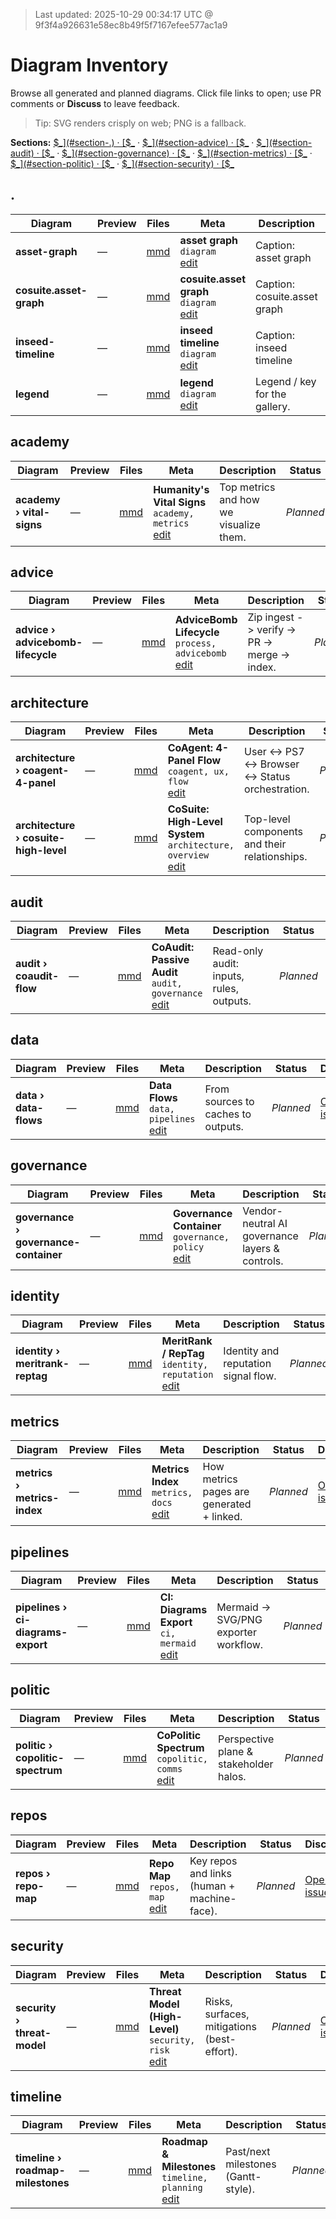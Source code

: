 > Last updated: 2025-10-29 00:34:17 UTC @ 9f3f4a926631e58ec8b49f5f7167efee577ac1a9

# Diagram Inventory

Browse all generated and planned diagrams. Click file links to open; use PR comments or **Discuss** to leave feedback.

> Tip: SVG renders crisply on web; PNG is a fallback.

**Sections:** [$_](#section-.) · [$_](#section-academy) · [$_](#section-advice) · [$_](#section-architecture) · [$_](#section-audit) · [$_](#section-data) · [$_](#section-governance) · [$_](#section-identity) · [$_](#section-metrics) · [$_](#section-pipelines) · [$_](#section-politic) · [$_](#section-repos) · [$_](#section-security) · [$_](#section-timeline)


## .
<a id='section-.'></a>

| Diagram | Preview | Files | Meta | Description | **Status** | Discuss |
|---|---|---|---|---|---|---|
| **asset-graph** | — | [mmd](/docs/diagrams/render/asset-graph.mmd) | **asset graph**<br/><code>diagram</code><br/>[edit](/docs/diagrams/meta/asset-graph.mmd.json) | Caption: asset graph | _Planned_ | [Open issue](https://github.com/rickballard/CoCivium/issues/new?title=Diagram%3A%20asset-graph&body=Please%20review%20the%20diagram%20below%20and%20leave%20comments%2Fsuggestions.%0A%0AFiles%3A%0A%0AContext%3A%20created%20via%20docs%2Fdiagrams%20pipeline.&labels=diagram,design&assignees=rickballard) |
| **cosuite.asset-graph** | — | [mmd](/docs/diagrams/render/cosuite.asset-graph.mmd) | **cosuite.asset graph**<br/><code>diagram</code><br/>[edit](/docs/diagrams/meta/cosuite.asset-graph.mmd.json) | Caption: cosuite.asset graph | _Planned_ | [Open issue](https://github.com/rickballard/CoCivium/issues/new?title=Diagram%3A%20cosuite.asset-graph&body=Please%20review%20the%20diagram%20below%20and%20leave%20comments%2Fsuggestions.%0A%0AFiles%3A%0A%0AContext%3A%20created%20via%20docs%2Fdiagrams%20pipeline.&labels=diagram,design&assignees=rickballard) |
| **inseed-timeline** | — | [mmd](/docs/diagrams/render/inseed-timeline.mmd) | **inseed timeline**<br/><code>diagram</code><br/>[edit](/docs/diagrams/meta/inseed-timeline.mmd.json) | Caption: inseed timeline | _Planned_ | [Open issue](https://github.com/rickballard/CoCivium/issues/new?title=Diagram%3A%20inseed-timeline&body=Please%20review%20the%20diagram%20below%20and%20leave%20comments%2Fsuggestions.%0A%0AFiles%3A%0A%0AContext%3A%20created%20via%20docs%2Fdiagrams%20pipeline.&labels=diagram,design&assignees=rickballard) |
| **legend** | — | [mmd](/docs/diagrams/render/legend.mmd) | **legend**<br/><code>diagram</code><br/>[edit](/docs/diagrams/meta/legend.mmd.json) | Legend / key for the gallery. | _Planned_ | [Open issue](https://github.com/rickballard/CoCivium/issues/new?title=Diagram%3A%20legend&body=Please%20review%20the%20diagram%20below%20and%20leave%20comments%2Fsuggestions.%0A%0AFiles%3A%0A%0AContext%3A%20created%20via%20docs%2Fdiagrams%20pipeline.&labels=diagram,design&assignees=rickballard) |

## academy
<a id='section-academy'></a>

| Diagram | Preview | Files | Meta | Description | **Status** | Discuss |
|---|---|---|---|---|---|---|
| **academy › vital-signs** | — | [mmd](/docs/diagrams/render/academy/vital-signs.mmd) | **Humanity's Vital Signs**<br/><code>academy, metrics</code><br/>[edit](/docs/diagrams/meta/academy__vital-signs.mmd.json) | Top metrics and how we visualize them. | _Planned_ | [Open issue](https://github.com/rickballard/CoCivium/issues/new?title=Diagram%3A%20academy%2Fvital-signs&body=Please%20review%20the%20diagram%20below%20and%20leave%20comments%2Fsuggestions.%0A%0AFiles%3A%0A%0AContext%3A%20created%20via%20docs%2Fdiagrams%20pipeline.&labels=diagram,design&assignees=rickballard) |

## advice
<a id='section-advice'></a>

| Diagram | Preview | Files | Meta | Description | **Status** | Discuss |
|---|---|---|---|---|---|---|
| **advice › advicebomb-lifecycle** | — | [mmd](/docs/diagrams/render/advice/advicebomb-lifecycle.mmd) | **AdviceBomb Lifecycle**<br/><code>process, advicebomb</code><br/>[edit](/docs/diagrams/meta/advice__advicebomb-lifecycle.mmd.json) | Zip ingest -> verify -> PR -> merge -> index. | _Planned_ | [Open issue](https://github.com/rickballard/CoCivium/issues/new?title=Diagram%3A%20advice%2Fadvicebomb-lifecycle&body=Please%20review%20the%20diagram%20below%20and%20leave%20comments%2Fsuggestions.%0A%0AFiles%3A%0A%0AContext%3A%20created%20via%20docs%2Fdiagrams%20pipeline.&labels=diagram,design&assignees=rickballard) |

## architecture
<a id='section-architecture'></a>

| Diagram | Preview | Files | Meta | Description | **Status** | Discuss |
|---|---|---|---|---|---|---|
| **architecture › coagent-4-panel** | — | [mmd](/docs/diagrams/render/architecture/coagent-4-panel.mmd) | **CoAgent: 4-Panel Flow**<br/><code>coagent, ux, flow</code><br/>[edit](/docs/diagrams/meta/architecture__coagent-4-panel.mmd.json) | User <-> PS7 <-> Browser <-> Status orchestration. | _Planned_ | [Open issue](https://github.com/rickballard/CoCivium/issues/new?title=Diagram%3A%20architecture%2Fcoagent-4-panel&body=Please%20review%20the%20diagram%20below%20and%20leave%20comments%2Fsuggestions.%0A%0AFiles%3A%0A%0AContext%3A%20created%20via%20docs%2Fdiagrams%20pipeline.&labels=diagram,design&assignees=rickballard) |
| **architecture › cosuite-high-level** | — | [mmd](/docs/diagrams/render/architecture/cosuite-high-level.mmd) | **CoSuite: High-Level System**<br/><code>architecture, overview</code><br/>[edit](/docs/diagrams/meta/architecture__cosuite-high-level.mmd.json) | Top-level components and their relationships. | _Planned_ | [Open issue](https://github.com/rickballard/CoCivium/issues/new?title=Diagram%3A%20architecture%2Fcosuite-high-level&body=Please%20review%20the%20diagram%20below%20and%20leave%20comments%2Fsuggestions.%0A%0AFiles%3A%0A%0AContext%3A%20created%20via%20docs%2Fdiagrams%20pipeline.&labels=diagram,design&assignees=rickballard) |

## audit
<a id='section-audit'></a>

| Diagram | Preview | Files | Meta | Description | **Status** | Discuss |
|---|---|---|---|---|---|---|
| **audit › coaudit-flow** | — | [mmd](/docs/diagrams/render/audit/coaudit-flow.mmd) | **CoAudit: Passive Audit**<br/><code>audit, governance</code><br/>[edit](/docs/diagrams/meta/audit__coaudit-flow.mmd.json) | Read-only audit: inputs, rules, outputs. | _Planned_ | [Open issue](https://github.com/rickballard/CoCivium/issues/new?title=Diagram%3A%20audit%2Fcoaudit-flow&body=Please%20review%20the%20diagram%20below%20and%20leave%20comments%2Fsuggestions.%0A%0AFiles%3A%0A%0AContext%3A%20created%20via%20docs%2Fdiagrams%20pipeline.&labels=diagram,design&assignees=rickballard) |

## data
<a id='section-data'></a>

| Diagram | Preview | Files | Meta | Description | **Status** | Discuss |
|---|---|---|---|---|---|---|
| **data › data-flows** | — | [mmd](/docs/diagrams/render/data/data-flows.mmd) | **Data Flows**<br/><code>data, pipelines</code><br/>[edit](/docs/diagrams/meta/data__data-flows.mmd.json) | From sources to caches to outputs. | _Planned_ | [Open issue](https://github.com/rickballard/CoCivium/issues/new?title=Diagram%3A%20data%2Fdata-flows&body=Please%20review%20the%20diagram%20below%20and%20leave%20comments%2Fsuggestions.%0A%0AFiles%3A%0A%0AContext%3A%20created%20via%20docs%2Fdiagrams%20pipeline.&labels=diagram,design&assignees=rickballard) |

## governance
<a id='section-governance'></a>

| Diagram | Preview | Files | Meta | Description | **Status** | Discuss |
|---|---|---|---|---|---|---|
| **governance › governance-container** | — | [mmd](/docs/diagrams/render/governance/governance-container.mmd) | **Governance Container**<br/><code>governance, policy</code><br/>[edit](/docs/diagrams/meta/governance__governance-container.mmd.json) | Vendor-neutral AI governance layers & controls. | _Planned_ | [Open issue](https://github.com/rickballard/CoCivium/issues/new?title=Diagram%3A%20governance%2Fgovernance-container&body=Please%20review%20the%20diagram%20below%20and%20leave%20comments%2Fsuggestions.%0A%0AFiles%3A%0A%0AContext%3A%20created%20via%20docs%2Fdiagrams%20pipeline.&labels=diagram,design&assignees=rickballard) |

## identity
<a id='section-identity'></a>

| Diagram | Preview | Files | Meta | Description | **Status** | Discuss |
|---|---|---|---|---|---|---|
| **identity › meritrank-reptag** | — | [mmd](/docs/diagrams/render/identity/meritrank-reptag.mmd) | **MeritRank / RepTag**<br/><code>identity, reputation</code><br/>[edit](/docs/diagrams/meta/identity__meritrank-reptag.mmd.json) | Identity and reputation signal flow. | _Planned_ | [Open issue](https://github.com/rickballard/CoCivium/issues/new?title=Diagram%3A%20identity%2Fmeritrank-reptag&body=Please%20review%20the%20diagram%20below%20and%20leave%20comments%2Fsuggestions.%0A%0AFiles%3A%0A%0AContext%3A%20created%20via%20docs%2Fdiagrams%20pipeline.&labels=diagram,design&assignees=rickballard) |

## metrics
<a id='section-metrics'></a>

| Diagram | Preview | Files | Meta | Description | **Status** | Discuss |
|---|---|---|---|---|---|---|
| **metrics › metrics-index** | — | [mmd](/docs/diagrams/render/metrics/metrics-index.mmd) | **Metrics Index**<br/><code>metrics, docs</code><br/>[edit](/docs/diagrams/meta/metrics__metrics-index.mmd.json) | How metrics pages are generated + linked. | _Planned_ | [Open issue](https://github.com/rickballard/CoCivium/issues/new?title=Diagram%3A%20metrics%2Fmetrics-index&body=Please%20review%20the%20diagram%20below%20and%20leave%20comments%2Fsuggestions.%0A%0AFiles%3A%0A%0AContext%3A%20created%20via%20docs%2Fdiagrams%20pipeline.&labels=diagram,design&assignees=rickballard) |

## pipelines
<a id='section-pipelines'></a>

| Diagram | Preview | Files | Meta | Description | **Status** | Discuss |
|---|---|---|---|---|---|---|
| **pipelines › ci-diagrams-export** | — | [mmd](/docs/diagrams/render/pipelines/ci-diagrams-export.mmd) | **CI: Diagrams Export**<br/><code>ci, mermaid</code><br/>[edit](/docs/diagrams/meta/pipelines__ci-diagrams-export.mmd.json) | Mermaid -> SVG/PNG exporter workflow. | _Planned_ | [Open issue](https://github.com/rickballard/CoCivium/issues/new?title=Diagram%3A%20pipelines%2Fci-diagrams-export&body=Please%20review%20the%20diagram%20below%20and%20leave%20comments%2Fsuggestions.%0A%0AFiles%3A%0A%0AContext%3A%20created%20via%20docs%2Fdiagrams%20pipeline.&labels=diagram,design&assignees=rickballard) |

## politic
<a id='section-politic'></a>

| Diagram | Preview | Files | Meta | Description | **Status** | Discuss |
|---|---|---|---|---|---|---|
| **politic › copolitic-spectrum** | — | [mmd](/docs/diagrams/render/politic/copolitic-spectrum.mmd) | **CoPolitic Spectrum**<br/><code>copolitic, comms</code><br/>[edit](/docs/diagrams/meta/politic__copolitic-spectrum.mmd.json) | Perspective plane & stakeholder halos. | _Planned_ | [Open issue](https://github.com/rickballard/CoCivium/issues/new?title=Diagram%3A%20politic%2Fcopolitic-spectrum&body=Please%20review%20the%20diagram%20below%20and%20leave%20comments%2Fsuggestions.%0A%0AFiles%3A%0A%0AContext%3A%20created%20via%20docs%2Fdiagrams%20pipeline.&labels=diagram,design&assignees=rickballard) |

## repos
<a id='section-repos'></a>

| Diagram | Preview | Files | Meta | Description | **Status** | Discuss |
|---|---|---|---|---|---|---|
| **repos › repo-map** | — | [mmd](/docs/diagrams/render/repos/repo-map.mmd) | **Repo Map**<br/><code>repos, map</code><br/>[edit](/docs/diagrams/meta/repos__repo-map.mmd.json) | Key repos and links (human + machine-face). | _Planned_ | [Open issue](https://github.com/rickballard/CoCivium/issues/new?title=Diagram%3A%20repos%2Frepo-map&body=Please%20review%20the%20diagram%20below%20and%20leave%20comments%2Fsuggestions.%0A%0AFiles%3A%0A%0AContext%3A%20created%20via%20docs%2Fdiagrams%20pipeline.&labels=diagram,design&assignees=rickballard) |

## security
<a id='section-security'></a>

| Diagram | Preview | Files | Meta | Description | **Status** | Discuss |
|---|---|---|---|---|---|---|
| **security › threat-model** | — | [mmd](/docs/diagrams/render/security/threat-model.mmd) | **Threat Model (High-Level)**<br/><code>security, risk</code><br/>[edit](/docs/diagrams/meta/security__threat-model.mmd.json) | Risks, surfaces, mitigations (best-effort). | _Planned_ | [Open issue](https://github.com/rickballard/CoCivium/issues/new?title=Diagram%3A%20security%2Fthreat-model&body=Please%20review%20the%20diagram%20below%20and%20leave%20comments%2Fsuggestions.%0A%0AFiles%3A%0A%0AContext%3A%20created%20via%20docs%2Fdiagrams%20pipeline.&labels=diagram,design&assignees=rickballard) |

## timeline
<a id='section-timeline'></a>

| Diagram | Preview | Files | Meta | Description | **Status** | Discuss |
|---|---|---|---|---|---|---|
| **timeline › roadmap-milestones** | — | [mmd](/docs/diagrams/render/timeline/roadmap-milestones.mmd) | **Roadmap & Milestones**<br/><code>timeline, planning</code><br/>[edit](/docs/diagrams/meta/timeline__roadmap-milestones.mmd.json) | Past/next milestones (Gantt-style). | _Planned_ | [Open issue](https://github.com/rickballard/CoCivium/issues/new?title=Diagram%3A%20timeline%2Froadmap-milestones&body=Please%20review%20the%20diagram%20below%20and%20leave%20comments%2Fsuggestions.%0A%0AFiles%3A%0A%0AContext%3A%20created%20via%20docs%2Fdiagrams%20pipeline.&labels=diagram,design&assignees=rickballard) |

